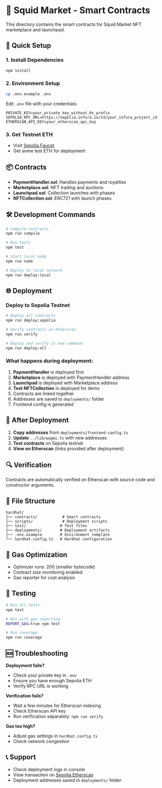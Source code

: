 # 🦑 Squid Market - Smart Contracts

This directory contains the smart contracts for Squid Market NFT marketplace and launchpad.

## 🚀 Quick Setup

### 1. Install Dependencies
```bash
npm install
```

### 2. Environment Setup
```bash
cp .env.example .env
```

Edit `.env` file with your credentials:
```env
PRIVATE_KEY=your_private_key_without_0x_prefix
SEPOLIA_RPC_URL=https://sepolia.infura.io/v3/your_infura_project_id
ETHERSCAN_API_KEY=your_etherscan_api_key
```

### 3. Get Testnet ETH
- Visit [Sepolia Faucet](https://sepoliafaucet.com/)
- Get some test ETH for deployment

## 📦 Contracts

- **PaymentHandler.sol**: Handles payments and royalties
- **Marketplace.sol**: NFT trading and auctions
- **Launchpad.sol**: Collection launches with phases
- **NFTCollection.sol**: ERC721 with launch phases

## 🛠 Development Commands

```bash
# Compile contracts
npm run compile

# Run tests
npm test

# Start local node
npm run node

# Deploy to local network
npm run deploy:local
```

## 🌐 Deployment

### Deploy to Sepolia Testnet
```bash
# Deploy all contracts
npm run deploy:sepolia

# Verify contracts on Etherscan
npm run verify

# Deploy and verify in one command
npm run deploy:all
```

### What happens during deployment:
1. **PaymentHandler** is deployed first
2. **Marketplace** is deployed with PaymentHandler address
3. **Launchpad** is deployed with Marketplace address
4. **Test NFTCollection** is deployed for demo
5. Contracts are linked together
6. Addresses are saved to `deployments/` folder
7. Frontend config is generated

## 📄 After Deployment

1. **Copy addresses** from `deployments/frontend-config.ts`
2. **Update** `../lib/wagmi.ts` with new addresses
3. **Test contracts** on Sepolia testnet
4. **View on Etherscan** (links provided after deployment)

## 🔍 Verification

Contracts are automatically verified on Etherscan with source code and constructor arguments.

## 📁 File Structure

```
hardhat/
├── contracts/           # Smart contracts
├── scripts/             # Deployment scripts
├── test/               # Test files
├── deployments/        # Deployment artifacts
├── .env.example        # Environment template
└── hardhat.config.ts   # Hardhat configuration
```

## 🔧 Gas Optimization

- Optimizer runs: 200 (smaller bytecode)
- Contract size monitoring enabled
- Gas reporter for cost analysis

## 🧪 Testing

```bash
# Run all tests
npm test

# Run with gas reporting
REPORT_GAS=true npm test

# Run coverage
npm run coverage
```

## 🆘 Troubleshooting

**Deployment fails?**
- Check your private key in `.env`
- Ensure you have enough Sepolia ETH
- Verify RPC URL is working

**Verification fails?**
- Wait a few minutes for Etherscan indexing
- Check Etherscan API key
- Run verification separately: `npm run verify`

**Gas too high?**
- Adjust gas settings in `hardhat.config.ts`
- Check network congestion

## 📞 Support

- Check deployment logs in console
- View transaction on [Sepolia Etherscan](https://sepolia.etherscan.io)
- Deployment addresses saved in `deployments/` folder 